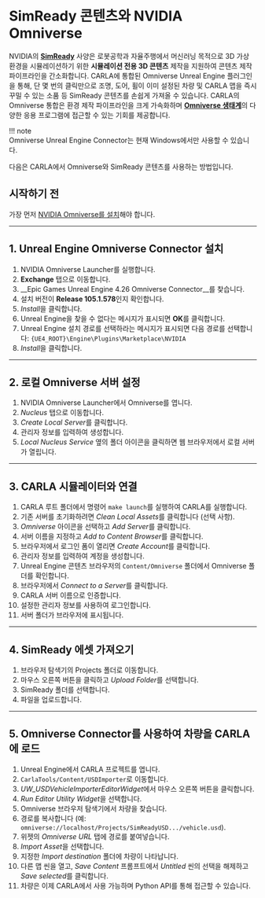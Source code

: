 # SimReady 콘텐츠와 NVIDIA Omniverse

NVIDIA의 [__SimReady__](https://developer.nvidia.com/omniverse/simready-assets) 사양은 로봇공학과 자율주행에서 머신러닝 목적으로 3D 가상 환경을 시뮬레이션하기 위한 __시뮬레이션 전용 3D 콘텐츠__ 제작을 지원하여 콘텐츠 제작 파이프라인을 간소화합니다. CARLA에 통합된 Omniverse Unreal Engine 플러그인을 통해, 단 몇 번의 클릭만으로 조명, 도어, 휠이 이미 설정된 차량 및 CARLA 맵을 즉시 꾸밀 수 있는 소품 등 SimReady 콘텐츠를 손쉽게 가져올 수 있습니다. CARLA의 Omniverse 통합은 환경 제작 파이프라인을 크게 가속화하며 [__Omniverse 생태계__](https://www.nvidia.com/en-us/omniverse/ecosystem/)의 다양한 응용 프로그램에 접근할 수 있는 기회를 제공합니다.

!!! note  
    Omniverse Unreal Engine Connector는 현재 Windows에서만 사용할 수 있습니다.

다음은 CARLA에서 Omniverse와 SimReady 콘텐츠를 사용하는 방법입니다.  

## 시작하기 전  
가장 먼저 [NVIDIA Omniverse를 설치](https://docs.omniverse.nvidia.com/install-guide/latest/index.html)해야 합니다.  

---

## 1. Unreal Engine Omniverse Connector 설치  

1. NVIDIA Omniverse Launcher를 실행합니다.  
2. **Exchange** 탭으로 이동합니다.  
3. __Epic Games Unreal Engine 4.26 Omniverse Connector__를 찾습니다.  
4. 설치 버전이 **Release 105.1.578**인지 확인합니다.  
5. *Install*을 클릭합니다.  
6. Unreal Engine을 찾을 수 없다는 메시지가 표시되면 **OK**를 클릭합니다.  
7. Unreal Engine 설치 경로를 선택하라는 메시지가 표시되면 다음 경로를 선택합니다: `{UE4_ROOT}\Engine\Plugins\Marketplace\NVIDIA`  
8. *Install*을 클릭합니다.  

---

## 2. 로컬 Omniverse 서버 설정  

1. NVIDIA Omniverse Launcher에서 Omniverse를 엽니다.  
2. *Nucleus* 탭으로 이동합니다.  
3. *Create Local Server*를 클릭합니다.  
4. 관리자 정보를 입력하여 생성합니다.  
5. *Local Nucleus Service* 옆의 폴더 아이콘을 클릭하면 웹 브라우저에서 로컬 서버가 열립니다.  

---

## 3. CARLA 시뮬레이터와 연결  

1. CARLA 루트 폴더에서 명령어 `make launch`를 실행하여 CARLA를 실행합니다.  
2. 기존 서버를 초기화하려면 *Clean Local Assets*를 클릭합니다 (선택 사항).  
3. *Omniverse* 아이콘을 선택하고 *Add Server*를 클릭합니다.  
4. 서버 이름을 지정하고 *Add to Content Browser*를 클릭합니다.  
5. 브라우저에서 로그인 폼이 열리면 *Create Account*를 클릭합니다.  
6. 관리자 정보를 입력하여 계정을 생성합니다.  
7. Unreal Engine 콘텐츠 브라우저의 `Content/Omniverse` 폴더에서 Omniverse 폴더를 확인합니다.  
8. 브라우저에서 *Connect to a Server*를 클릭합니다.  
9. CARLA 서버 이름으로 인증합니다.  
10. 설정한 관리자 정보를 사용하여 로그인합니다.  
11. 서버 폴더가 브라우저에 표시됩니다.  

---

## 4. SimReady 에셋 가져오기  

1. 브라우저 탐색기의 Projects 폴더로 이동합니다.  
2. 마우스 오른쪽 버튼을 클릭하고 *Upload Folder*를 선택합니다.  
3. SimReady 폴더를 선택합니다.  
4. 파일을 업로드합니다.  

---

## 5. Omniverse Connector를 사용하여 차량을 CARLA에 로드  

1. Unreal Engine에서 CARLA 프로젝트를 엽니다.  
2. `CarlaTools/Content/USDImporter`로 이동합니다.  
3. *UW_USDVehicleImporterEditorWidget*에서 마우스 오른쪽 버튼을 클릭합니다.  
4. *Run Editor Utility Widget*을 선택합니다.  
5. Omniverse 브라우저 탐색기에서 차량을 찾습니다.  
6. 경로를 복사합니다 (예: `omniverse://localhost/Projects/SimReadyUSD.../vehicle.usd`).  
7. 위젯의 *Omniverse URL* 탭에 경로를 붙여넣습니다.  
8. *Import Asset*을 선택합니다.  
9. 지정한 *Import destination* 폴더에 차량이 나타납니다.  
10. 다른 맵 씬을 열고, *Save Content* 프롬프트에서 *Untitled* 씬의 선택을 해제하고 *Save selected*를 클릭합니다.  
11. 차량은 이제 CARLA에서 사용 가능하며 Python API를 통해 접근할 수 있습니다.  